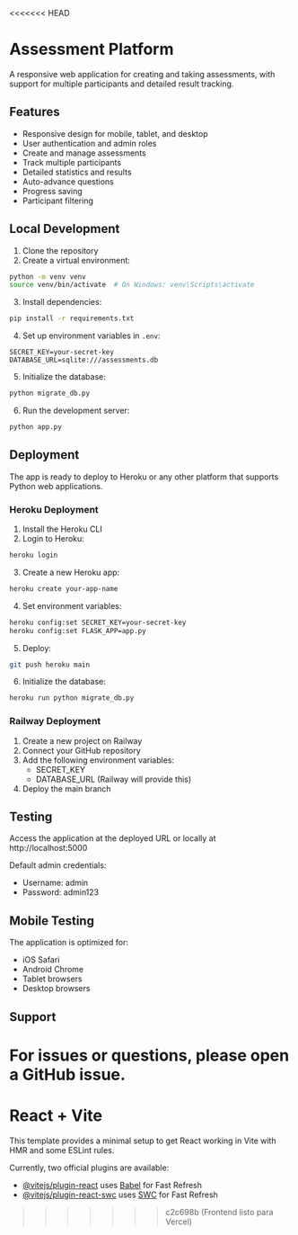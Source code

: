 <<<<<<< HEAD
# Assessment Platform

A responsive web application for creating and taking assessments, with support for multiple participants and detailed result tracking.

## Features

- Responsive design for mobile, tablet, and desktop
- User authentication and admin roles
- Create and manage assessments
- Track multiple participants
- Detailed statistics and results
- Auto-advance questions
- Progress saving
- Participant filtering

## Local Development

1. Clone the repository
2. Create a virtual environment:
```bash
python -m venv venv
source venv/bin/activate  # On Windows: venv\Scripts\activate
```

3. Install dependencies:
```bash
pip install -r requirements.txt
```

4. Set up environment variables in `.env`:
```
SECRET_KEY=your-secret-key
DATABASE_URL=sqlite:///assessments.db
```

5. Initialize the database:
```bash
python migrate_db.py
```

6. Run the development server:
```bash
python app.py
```

## Deployment

The app is ready to deploy to Heroku or any other platform that supports Python web applications.

### Heroku Deployment

1. Install the Heroku CLI
2. Login to Heroku:
```bash
heroku login
```

3. Create a new Heroku app:
```bash
heroku create your-app-name
```

4. Set environment variables:
```bash
heroku config:set SECRET_KEY=your-secret-key
heroku config:set FLASK_APP=app.py
```

5. Deploy:
```bash
git push heroku main
```

6. Initialize the database:
```bash
heroku run python migrate_db.py
```

### Railway Deployment

1. Create a new project on Railway
2. Connect your GitHub repository
3. Add the following environment variables:
   - SECRET_KEY
   - DATABASE_URL (Railway will provide this)
4. Deploy the main branch

## Testing

Access the application at the deployed URL or locally at http://localhost:5000

Default admin credentials:
- Username: admin
- Password: admin123

## Mobile Testing

The application is optimized for:
- iOS Safari
- Android Chrome
- Tablet browsers
- Desktop browsers

## Support

For issues or questions, please open a GitHub issue.
=======
# React + Vite

This template provides a minimal setup to get React working in Vite with HMR and some ESLint rules.

Currently, two official plugins are available:

- [@vitejs/plugin-react](https://github.com/vitejs/vite-plugin-react/blob/main/packages/plugin-react/README.md) uses [Babel](https://babeljs.io/) for Fast Refresh
- [@vitejs/plugin-react-swc](https://github.com/vitejs/vite-plugin-react-swc) uses [SWC](https://swc.rs/) for Fast Refresh
>>>>>>> c2c698b (Frontend listo para Vercel)
